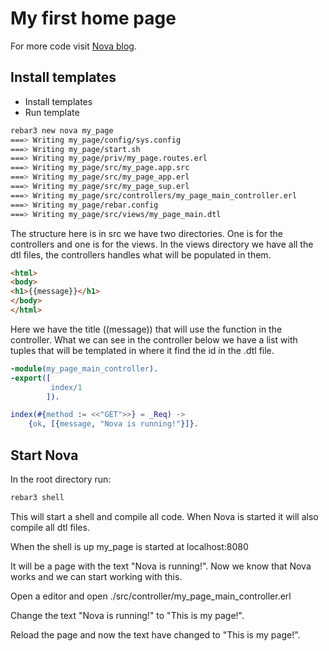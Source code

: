 # My first home page

For more code visit [Nova blog](https://github.com/novaframework/nova_blog).

## Install templates

 * Install templates
 * Run template

```bash
rebar3 new nova my_page
===> Writing my_page/config/sys.config
===> Writing my_page/start.sh
===> Writing my_page/priv/my_page.routes.erl
===> Writing my_page/src/my_page.app.src
===> Writing my_page/src/my_page_app.erl
===> Writing my_page/src/my_page_sup.erl
===> Writing my_page/src/controllers/my_page_main_controller.erl
===> Writing my_page/rebar.config
===> Writing my_page/src/views/my_page_main.dtl
```

The structure here is in src we have two directories. One is for the controllers and one is for the views. In the views directory we have all the dtl files, the controllers handles what will be populated in them.

```html
<html>
<body>
<h1>{{message}}</h1>
</body>
</html>
```

Here we have the title ((message)) that will use the function in the controller. What we can see in the controller below we have a list with tuples that will be templated in where it find the id in the .dtl file.


```erlang
-module(my_page_main_controller).
-export([
         index/1
        ]).

index(#{method := <<"GET">>} = _Req) ->
    {ok, [{message, "Nova is running!"}]}.
```

## Start Nova

In the root directory run:

```bash
rebar3 shell
```

This will start a shell and compile all code. When Nova is started it will also compile all dtl files.

When the shell is up my_page is started at localhost:8080

It will be a page with the text "Nova is running!". Now we know that Nova works and we can start working with this.

Open a editor and open ./src/controller/my_page_main_controller.erl

Change the text "Nova is running!" to "This is my page!".

Reload the page and now the text have changed to "This is my page!".